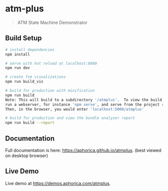 # atm-plus

> ATM State Machine Demonstrator

## Build Setup

``` bash
# install dependencies
npm install

# serve with hot reload at localhost:8080
npm run dev

# create fsm visualizations
npm run build_vis

# build for production with minification
npm run build
Note: This will build to a subdirectory '/atmplus'.  To view the build, you need to
run a webserver, for instance 'npm serve', and serve from the project root ('serve .').
Then, in the browser, you would enter 'localhost:5000/atmplus'

# build for production and view the bundle analyzer report
npm run build --report
```

## Documentation
Full documentation is here: https://aphorica.github.io/atmplus.
(best viewed on desktop browser)

## Live Demo
Live demo at https://demos.aphorica.com/atmplus.